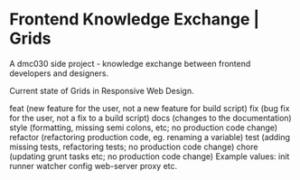 # Frontend Knowledge Exchange | Grids 

A dmc030 side project - knowledge exchange between frontend developers and designers.

Current state of Grids in Responsive Web Design.

feat (new feature for the user, not a new feature for build script)
fix (bug fix for the user, not a fix to a build script)
docs (changes to the documentation)
style (formatting, missing semi colons, etc; no production code change)
refactor (refactoring production code, eg. renaming a variable)
test (adding missing tests, refactoring tests; no production code change)
chore (updating grunt tasks etc; no production code change)
Example <scope> values:
init
runner
watcher
config
web-server
proxy
etc.
